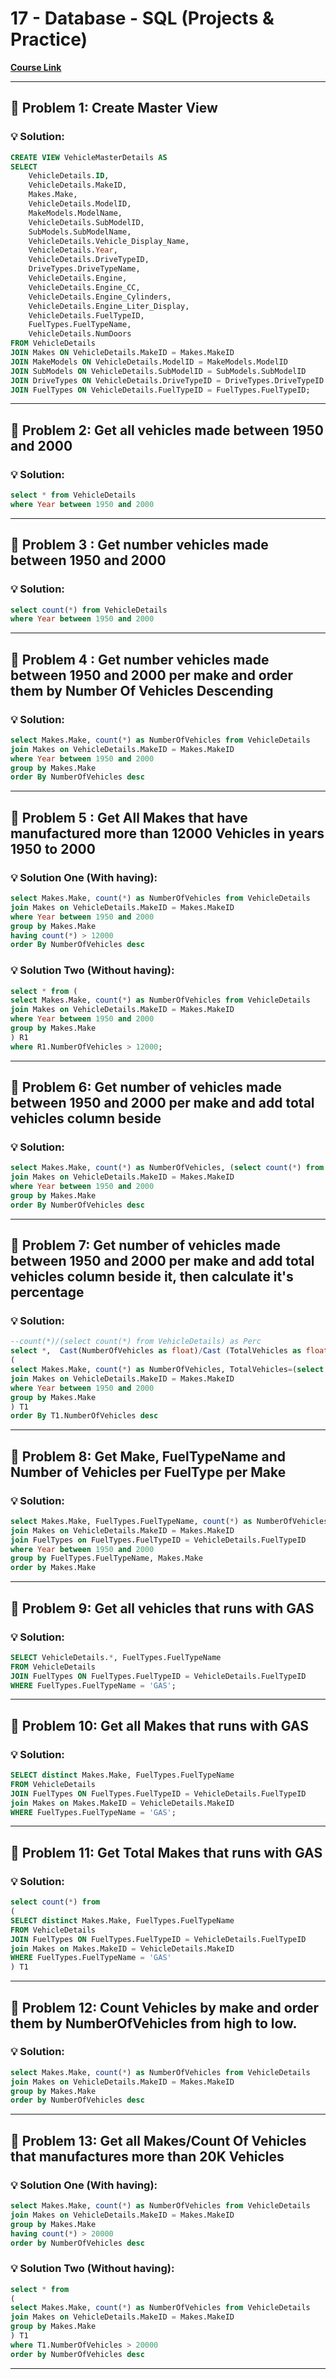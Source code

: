 # 17 - Database - SQL (Projects & Practice)

**[Course Link](https://programmingadvices.com/courses/17-database-sql-practice)**

---

## 🚀 Problem 1: Create Master View

### 💡 Solution:
```sql
CREATE VIEW VehicleMasterDetails AS
SELECT 
    VehicleDetails.ID, 
    VehicleDetails.MakeID, 
    Makes.Make, 
    VehicleDetails.ModelID, 
    MakeModels.ModelName, 
    VehicleDetails.SubModelID, 
    SubModels.SubModelName,
    VehicleDetails.Vehicle_Display_Name, 
    VehicleDetails.Year, 
    VehicleDetails.DriveTypeID, 
    DriveTypes.DriveTypeName, 
    VehicleDetails.Engine, 
    VehicleDetails.Engine_CC,
    VehicleDetails.Engine_Cylinders, 
    VehicleDetails.Engine_Liter_Display, 
    VehicleDetails.FuelTypeID, 
    FuelTypes.FuelTypeName, 
    VehicleDetails.NumDoors
FROM VehicleDetails 
JOIN Makes ON VehicleDetails.MakeID = Makes.MakeID
JOIN MakeModels ON VehicleDetails.ModelID = MakeModels.ModelID
JOIN SubModels ON VehicleDetails.SubModelID = SubModels.SubModelID
JOIN DriveTypes ON VehicleDetails.DriveTypeID = DriveTypes.DriveTypeID
JOIN FuelTypes ON VehicleDetails.FuelTypeID = FuelTypes.FuelTypeID;
```

---

## 🚀 Problem 2: Get all vehicles made between 1950 and 2000

### 💡 Solution:
```sql
select * from VehicleDetails 
where Year between 1950 and 2000
```

---

## 🚀 Problem 3 : Get number vehicles made between 1950 and 2000

### 💡 Solution:
```sql
select count(*) from VehicleDetails 
where Year between 1950 and 2000
```

--- 

## 🚀 Problem 4 : Get number vehicles made between 1950 and 2000 per make and order them by Number Of Vehicles Descending

### 💡 Solution:
```sql
select Makes.Make, count(*) as NumberOfVehicles from VehicleDetails 
join Makes on VehicleDetails.MakeID = Makes.MakeID
where Year between 1950 and 2000
group by Makes.Make
order By NumberOfVehicles desc
```

--- 

## 🚀 Problem 5 : Get All Makes that have manufactured more than 12000 Vehicles in years 1950 to 2000

### 💡 Solution One (With having):
```sql
select Makes.Make, count(*) as NumberOfVehicles from VehicleDetails 
join Makes on VehicleDetails.MakeID = Makes.MakeID
where Year between 1950 and 2000
group by Makes.Make
having count(*) > 12000
order By NumberOfVehicles desc
```

### 💡 Solution Two (Without having):
```sql
select * from (
select Makes.Make, count(*) as NumberOfVehicles from VehicleDetails 
join Makes on VehicleDetails.MakeID = Makes.MakeID
where Year between 1950 and 2000
group by Makes.Make
) R1
where R1.NumberOfVehicles > 12000;
```

--- 

## 🚀 Problem 6: Get number of vehicles made between 1950 and 2000 per make and add total vehicles column beside

### 💡 Solution:
```sql
select Makes.Make, count(*) as NumberOfVehicles, (select count(*) from VehicleDetails) as TotalVehicles from VehicleDetails 
join Makes on VehicleDetails.MakeID = Makes.MakeID
where Year between 1950 and 2000
group by Makes.Make
order By NumberOfVehicles desc
```

--- 

## 🚀 Problem 7: Get number of vehicles made between 1950 and 2000 per make and add total vehicles column beside it, then calculate it's percentage

### 💡 Solution:
```sql
--count(*)/(select count(*) from VehicleDetails) as Perc
select *,  Cast(NumberOfVehicles as float)/Cast (TotalVehicles as float) as Perc from
(
select Makes.Make, count(*) as NumberOfVehicles, TotalVehicles=(select count(*) from VehicleDetails) from VehicleDetails 
join Makes on VehicleDetails.MakeID = Makes.MakeID
where Year between 1950 and 2000
group by Makes.Make
) T1
order By T1.NumberOfVehicles desc
```

--- 

## 🚀 Problem 8: Get Make, FuelTypeName and Number of Vehicles per FuelType per Make

### 💡 Solution:
```sql
select Makes.Make, FuelTypes.FuelTypeName, count(*) as NumberOfVehicles from VehicleDetails 
join Makes on VehicleDetails.MakeID = Makes.MakeID
join FuelTypes on FuelTypes.FuelTypeID = VehicleDetails.FuelTypeID
where Year between 1950 and 2000
group by FuelTypes.FuelTypeName, Makes.Make
order by Makes.Make
```

--- 

## 🚀 Problem 9: Get all vehicles that runs with GAS

### 💡 Solution:
```sql
SELECT VehicleDetails.*, FuelTypes.FuelTypeName 
FROM VehicleDetails 
JOIN FuelTypes ON FuelTypes.FuelTypeID = VehicleDetails.FuelTypeID
WHERE FuelTypes.FuelTypeName = 'GAS';
```

--- 

## 🚀 Problem 10: Get all Makes that runs with GAS

### 💡 Solution:
```sql
SELECT distinct Makes.Make, FuelTypes.FuelTypeName 
FROM VehicleDetails 
JOIN FuelTypes ON FuelTypes.FuelTypeID = VehicleDetails.FuelTypeID
join Makes on Makes.MakeID = VehicleDetails.MakeID
WHERE FuelTypes.FuelTypeName = 'GAS';
```

--- 


## 🚀 Problem 11: Get Total Makes that runs with GAS

### 💡 Solution:
```sql
select count(*) from 
(
SELECT distinct Makes.Make, FuelTypes.FuelTypeName 
FROM VehicleDetails 
JOIN FuelTypes ON FuelTypes.FuelTypeID = VehicleDetails.FuelTypeID
join Makes on Makes.MakeID = VehicleDetails.MakeID
WHERE FuelTypes.FuelTypeName = 'GAS'
) T1

```

--- 


## 🚀 Problem 12: Count Vehicles by make and order them by NumberOfVehicles from high to low.

### 💡 Solution:
```sql
select Makes.Make, count(*) as NumberOfVehicles from VehicleDetails
join Makes on VehicleDetails.MakeID = Makes.MakeID
group by Makes.Make
order by NumberOfVehicles desc
```

--- 

## 🚀 Problem 13: Get all Makes/Count Of Vehicles that manufactures more than 20K Vehicles

### 💡 Solution One (With having):
```sql
select Makes.Make, count(*) as NumberOfVehicles from VehicleDetails
join Makes on VehicleDetails.MakeID = Makes.MakeID
group by Makes.Make
having count(*) > 20000
order by NumberOfVehicles desc
```

### 💡 Solution Two (Without having):
```sql
select * from 
(
select Makes.Make, count(*) as NumberOfVehicles from VehicleDetails
join Makes on VehicleDetails.MakeID = Makes.MakeID
group by Makes.Make
) T1
where T1.NumberOfVehicles > 20000
order by NumberOfVehicles desc
```

--- 

